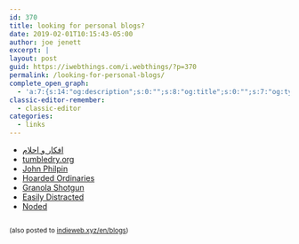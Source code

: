 ```yaml
---
id: 370
title: looking for personal blogs?
date: 2019-02-01T10:15:43-05:00
author: joe jenett
excerpt: |
layout: post
guid: https://iwebthings.com/i.webthings/?p=370
permalink: /looking-for-personal-blogs/
complete_open_graph:
  - 'a:7:{s:14:"og:description";s:0:"";s:8:"og:title";s:0:"";s:7:"og:type";s:0:"";s:12:"twitter:card";s:7:"summary";s:15:"twitter:creator";s:0:"";s:19:"twitter:description";s:0:"";s:8:"og:image";s:0:"";}'
classic-editor-remember:
  - classic-editor
categories:
  - links
---
```

<li style="list-style-type: none;">
  <ul>
    <li>
      <a title="افكار و احلام" href="https://www.ardisson.org/afkar/">افكار و احلام</a>
    </li>
    <li>
      <a title="tumbledry.org" href="https://tumbledry.org/">tumbledry.org</a>
    </li>
    <li>
      <a title="John Philpin" href="https://john.philpin.com/">John Philpin</a>
    </li>
    <li>
      <a title="Hoarded Ordinaries" href="https://hoardedordinaries.wordpress.com/">Hoarded Ordinaries</a>
    </li>
    <li>
      <a title="Granola Shotgun" href="https://granolashotgun.com/">Granola Shotgun</a>
    </li>
    <li>
      <a title="Easily Distracted" href="https://blogs.swarthmore.edu/burke/">Easily Distracted</a>
    </li>
    <li>
      <a title="Noded" href="http://noded.com/noded/">Noded</a>
    </li>
  </ul>
</li>

<small><br /> (also posted to <a class="u-syndication" href="https://indieweb.xyz/en/blogs">indieweb.xyz/en/blogs</a>)<br /> </small>